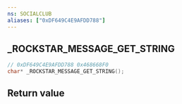 ```yaml
---
ns: SOCIALCLUB
aliases: ["0xDF649C4E9AFDD788"]
---
```

## _ROCKSTAR_MESSAGE_GET_STRING

```c
// 0xDF649C4E9AFDD788 0x468668F0
char* _ROCKSTAR_MESSAGE_GET_STRING();
```


## Return value
